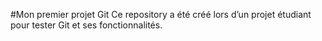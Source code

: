#Mon premier projet Git
Ce repository a été créé lors d’un projet étudiant pour tester Git et ses fonctionnalités.
